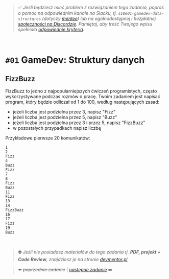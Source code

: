> :white_check_mark: *Jeśli będziesz mieć problem z rozwiązaniem tego zadania, poproś o pomoc na odpowiednim kanale na Slacku, tj. `s10e01-gamedev-data-structures` (dotyczy [mentee](https://devmentor.pl/mentoring/)) lub na ogólnodostępnej i bezpłatnej [społeczności na Discordzie](https://devmentor.pl/discord). Pamiętaj, aby treść Twojego wpisu spełniała [odpowiednie kryteria](https://devmentor.pl/jak-prosic-o-pomoc/).*

&nbsp;

# `#01` GameDev: Struktury danych

## FizzBuzz

FizzBuzz to jedno z najpopularniejszych ćwiczeń programistych, często wykorzystywane podczas rozmów o pracę.
Twoim zadaniem jest napisać program, który będzie odliczał od 1 do 100, według następujących zasad:
- jeżeli liczba jest podzielna przez 3, napisz "Fizz"
- jeżeli liczba jest podzielna przez 5, napisz "Buzz"
- jeżeli liczba jest podzielna przez 3 i przez 5, napisz "FizzBuzz"
- w pozostałych przypadkach napisz liczbę

Przykładowe pierwsze 20 komunikatów:
```
1
2
Fizz
4
Buzz
Fizz
7
8
Fizz
Buzz
11
Fizz
13
14
FizzBuzz
16
17
Fizz
19
Buzz
```


&nbsp;
> :no_entry: *Jeśli nie posiadasz materiałów do tego zadania tj. **PDF, projekt + Code Review**, znajdziesz je na stronie [devmentor.pl](https://devmentor.pl/workshop-gamedev-data-structures)*

> :arrow_left: ~~*poprzednie zadanie*~~ | [*następne zadanie*](./../02) :arrow_right:
